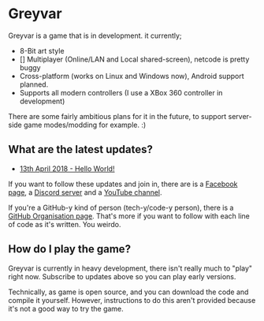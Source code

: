# Greyvar

Greyvar is a game that is in development. it currently;

* 8-Bit art style
* [] Multiplayer (Online/LAN and Local shared-screen), netcode is pretty buggy
* Cross-platform (works on Linux and Windows now), Android support planned.
* Supports all modern controllers (I use a XBox 360 controller in development) 

There are some fairly ambitious plans for it in the future, to support server-side game modes/modding for example. :)

## What are the latest updates?

* [13th April 2018 - Hello World!](2018-04-13.md)

If you want to follow these updates and join in, there are is a [Facebook page](https://www.facebook.com/greyvar.game/), a [Discord server](https://discord.gg/dwGJuy8) and a [YouTube channel](https://www.youtube.com/channel/UCGbGSSWiiFeUS36oESY02iw).

If you're a GitHub-y kind of person (tech-y/code-y person), there is a [GitHub Organisation page](http://github.com/greyvar). That's more if you want to follow with each line of code as it's written. You weirdo.

## How do I play the game?

Greyvar is currently in heavy development, there isn't really much to "play" right now. Subscribe to updates above so you can play early versions.

Technically, as game is open source, and you can download the code and compile it yourself. However, instructions to do this aren't provided because it's not a good way to try the game. 
